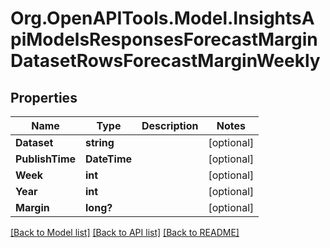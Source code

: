 # Org.OpenAPITools.Model.InsightsApiModelsResponsesForecastMarginDatasetRowsForecastMarginWeekly

## Properties

Name | Type | Description | Notes
------------ | ------------- | ------------- | -------------
**Dataset** | **string** |  | [optional] 
**PublishTime** | **DateTime** |  | [optional] 
**Week** | **int** |  | [optional] 
**Year** | **int** |  | [optional] 
**Margin** | **long?** |  | [optional] 

[[Back to Model list]](../README.md#documentation-for-models) [[Back to API list]](../README.md#documentation-for-api-endpoints) [[Back to README]](../README.md)


